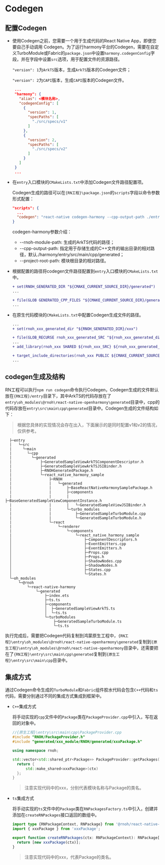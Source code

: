 # Codegen

## 配置Codegen

- 使用Codegen之前，您需要一个用于生成代码的React Native App，即便您要自己手动调用 Codegen。为了运行harmony平台的Codegen，需要在自定义TurboModule或Fabric的`package.json`中设置`harmony.codegenConfig`字段，并在字段中设置`src`选项，用于配置文件的资源路径。

   `"version": 1`为`ArkTS`版本，生成`ArkTS`版本的Codegen文件；

   `"version": 2`为`CAPI`版本，生成`CAPI`版本的Codegen文件。

   ```json
    ...
    "harmony": {
      "alias": <模块名称>,
      "codegenConfig": [
        {
          "version": 1,
          "specPaths": [
            "./src/specs/v1"
          ]
        },
        {
          "version": 2,
          "specPaths": [
            "./src/specs/v2"
          ]
        }
      ]
    }
    ...
   ```

- 在`entry`入口模块的`CMakeLists.txt`中添加Codegen文件路径配置项。

    Codegen生成的路径可以在`{RN工程}\package.json`的`scripts`字段以命令参数形式配置：

    ```json
    "scripts": {
      ...
      "codegen": "react-native codegen-harmony --cpp-output-path ./entry/src/main/cpp/generated --rnoh-module-path ./entry/oh_modules/@rnoh/react-native-openharmony"
    }
    ```

    codegen-harmony参数介绍：
    - --rnoh-module-path: 生成的ArkTS代码的路径；
    - --cpp-output-path: 指定⽤于存储⽣成的C++文件的输出⽬录的相对路径，默认./harmony/entry/src/main/cpp/generated；
    -  --project-root-path: 模块根⽬录的相对路径。

- 根据配置的路径将codegen文件路径配置到`entry`入口模块的`CMakeLists.txt`中。

    ```diff
    + set(RNOH_GENERATED_DIR "${CMAKE_CURRENT_SOURCE_DIR}/generated")
    ...

    + file(GLOB GENERATED_CPP_FILES "${CMAKE_CURRENT_SOURCE_DIR}/generated/*.cpp") # this line is needed by codegen v1
    ...
    ```

- 在原生代码模块的`CMakeLists.txt`中配置Codegen生成文件的路径。

   ```diff
  ...
  + set(rnoh_xxx_generated_dir "${RNOH_GENERATED_DIR}/xxx")

  + file(GLOB_RECURSE rnoh_xxx_generated_SRC "${rnoh_xxx_generated_dir}/**/*.cpp")
  ...
  + add_library(rnoh_xxx SHARED ${rnoh_xxx_SRC} ${rnoh_xxx_generated_SRC})

  + target_include_directories(rnoh_xxx PUBLIC ${CMAKE_CURRENT_SOURCE_DIR} ${rnoh_xxx_generated_dir})
  ...
   ```

## codegen生成及结构

RN工程可以执行`npm run codegen`命令执行Codegen，Codegen生成的文件默认放在`{RN工程}/entry`目录下，其中ArkTS的代码存放在了`entry\oh_modules\@rnoh\react-native-openharmony\generated`目录中，cpp的代码存放在`entry\src\main\cpp\generated`目录中。Codegen生成的文件结构如下：

> 根据您具体的实现情况会存在出入，下面展示的是同时配置v1和v2的情况，仅供参考。

```
  ├─entry
  |   └─src
  |     └─main
  |       └─cpp
  |         └─generated
  |             ├─GeneratedSampleViewArkTSComponentDescriptor.h
  |             ├─GeneratedSampleViewArkTSJSIBinder.h
  |             ├─RNOHGeneratedPackage.h
  |             └─react_native_harmony_sample
  |                 ├─RNOH
  |                 |   └─generated
  |                 |       ├─BaseReactNativeHarmonySamplePackage.h
  |                 |       ├─components
  |                 |       |   ├─BaseGeneratedSampleViewComponentInstance.h
  |                 |       |   └─GeneratedSampleViewJSIBinder.h
  |                 |       └─turbo_modules
  |                 |           ├─GeneratedSampleTurboModule.cpp
  |                 |           └─GeneratedSampleTurboModule.h
  |                 └─react
  |                     └─renderer
  |                         └─components
  |                             └─react_native_harmony_sample
  │                                 ├─ComponentDescriptors.h
  │                                 ├─EventEmitters.cpp
  │                                 ├─EventEmitters.h
  │                                 ├─Props.cpp
  │                                 ├─Props.h
  │                                 ├─ShadowNodes.cpp
  │                                 ├─ShadowNodes.h
  │                                 ├─States.cpp
  │                                 └─States.h
  └─oh_modules
      └─@rnoh
          └─react-native-harmony
              └─generated
                  ├─index.ets
                  ├─ts.ts
                  ├─components
                  │  ├─GeneratedSampleViewArkTS.ts
                  │  └─ts.ts
                  └─turboModules
                      ├─GeneratedSampleTurboModule.ts
                      └─ts.ts
```

执行完成后，需要把Codegen代码复制到鸿蒙原生工程中，`{RN工程}\entry\oh_modules\@rnoh\react-native-openharmony\generated`复制到`{原生工程}\entry\oh_modules\@rnoh\react-native-openharmony`目录中，还需要把在了`{RN工程}\entry\src\main\cpp\generated`复制到`{原生工程}\entry\src\main\cpp`目录中。

## 集成方式

通过Codegen命令生成的`TurboModule`和`Fabric`组件胶水代码会包含`C++`代码和`ts`代码，需要分别通过不同的集成方式集成到框架中。

- `C++`集成方式

  将手动实现的`cpp`文件中的`Package`类在`PackageProvider.cpp`中引入，写在返回的对象中。

     ```cpp
     //{原生工程}\entry\src\main\cpp\PackageProvider.cpp
     #include "RNOH/PackageProvider.h"
     #include "generated/xxx_module/RNOH/generated/xxxPackage.h"
     
     using namespace rnoh;
     
     std::vector<std::shared_ptr<Package>> PackageProvider::getPackages(Package::Context ctx) {
       return {
           std::make_shared<xxxPackage>(ctx)
       };
     }
     ```
  > 注意实现代码中的xxx，分别代表模块名称与Package的类名。

- `ts`集成方式

  将手动实现的`ts`文件中的`Package`类在`RNPackagesFactory.ts`中引入，创建并添加在`createRNPackages`接口返回的数组中。

  ```typescript
  import type {RNPackageContext, RNPackage} from '@rnoh/react-native-openharmony/ts';
  import { xxxPackage } from 'xxxPackage';
  
  export function createRNPackages(ctx: RNPackageContext): RNPackage[] {
    return [new xxxPackage(ctx)];
  }
  ```
  > 注意实现代码中的xxx，代表Package的类名。